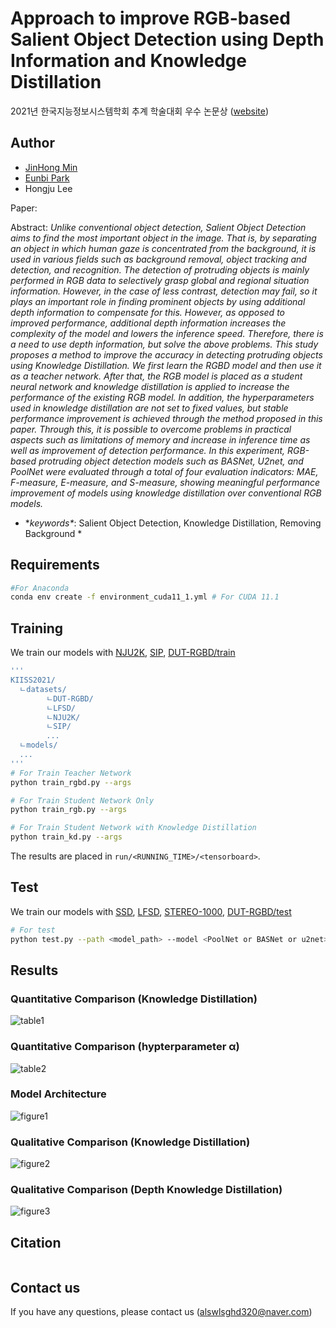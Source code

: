 # Approach to improve RGB-based Salient Object Detection using Depth Information and Knowledge Distillation
2021년 한국지능정보시스템학회 추계 학술대회 우수 논문상 ([website](http://www.kiiss.or.kr/conference/conf/sub05.html))

## Author
* [JinHong Min](https://github.com/alswlsghd320)
* [Eunbi Park](https://github.com/bluvory)
* Hongju Lee

Paper: *<upload later>*<br>

Abstract: *Unlike conventional object detection, Salient Object Detection aims to find the most important object in the image. That is, by separating an object in which human gaze is concentrated from the background, it is used in various fields such as background removal, object tracking and detection, and recognition. The detection of protruding objects is mainly performed in RGB data to selectively grasp global and regional situation information. However, in the case of less contrast, detection may fail, so it plays an important role in finding prominent objects by using additional depth information to compensate for this. However, as opposed to improved performance, additional depth information increases the complexity of the model and lowers the inference speed. Therefore, there is a need to use depth information, but solve the above problems. This study proposes a method to improve the accuracy in detecting protruding objects using Knowledge Distillation. We first learn the RGBD model and then use it as a teacher network. After that, the RGB model is placed as a student neural network and knowledge distillation is applied to increase the performance of the existing RGB model. In addition, the hyperparameters used in knowledge distillation are not set to fixed values, but stable performance improvement is achieved through the method proposed in this paper. Through this, it is possible to overcome problems in practical aspects such as limitations of memory and increase in inference time as well as improvement of detection performance. In this experiment, RGB-based protruding object detection models such as BASNet, U2net, and PoolNet were evaluated through a total of four evaluation indicators: MAE, F-measure, E-measure, and S-measure, showing meaningful performance improvement of models using knowledge distillation over conventional RGB models.*
  
* \**keywords\**: Salient Object Detection, Knowledge Distillation, Removing Background *

## Requirements
```.bash
#For Anaconda
conda env create -f environment_cuda11_1.yml # For CUDA 11.1
```

## Training
We train our models with
  [NJU2K](https://paperswithcode.com/dataset/nju2k),
  [SIP](https://paperswithcode.com/dataset/sip),
  [DUT-RGBD/train]()

```.bash
'''
KIISS2021/
  ㄴdatasets/
        ㄴDUT-RGBD/
        ㄴLFSD/
        ㄴNJU2K/
        ㄴSIP/
        ...
  ㄴmodels/
  ...
'''
# For Train Teacher Network
python train_rgbd.py --args

# For Train Student Network Only
python train_rgb.py --args

# For Train Student Network with Knowledge Distillation
python train_kd.py --args
```

The results are placed in `run/<RUNNING_TIME>/<tensorboard>`. 

## Test

We train our models with
  [SSD](),
  [LFSD](https://paperswithcode.com/dataset/lfsd),
  [STEREO-1000](),
  [DUT-RGBD/test]()

```.bash
# For test
python test.py --path <model_path> --model <PoolNet or BASNet or u2net> --dataset <test_dataset> ...
```

## Results
### Quantitative Comparison (Knowledge Distillation)
![table1](https://github.com/alswlsghd320/KIISS2021/blob/main/figure/table1.png)
### Quantitative Comparison (hypterparameter &alpha;)
![table2](https://github.com/alswlsghd320/KIISS2021/blob/main/figure/table2.png)
### Model Architecture
![figure1](https://github.com/alswlsghd320/KIISS2021/blob/main/figure/figure1.png)
### Qualitative Comparison (Knowledge Distillation)
![figure2](https://github.com/alswlsghd320/KIISS2021/blob/main/figure/figure2.png)
### Qualitative Comparison (Depth Knowledge Distillation)
![figure3](https://github.com/alswlsghd320/KIISS2021/blob/main/figure/figure3.png)

## Citation
  <pre><code></code></pre>

## Contact us
If you have any questions, please contact us (alswlsghd320@naver.com)
